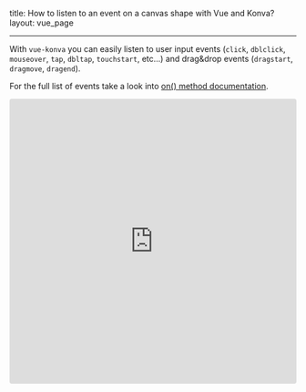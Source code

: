 title: How to listen to an event on a canvas shape with Vue and Konva?
layout: vue_page

---

With `vue-konva` you can easily listen to user input events (`click`, `dblclick`, `mouseover`, `tap`, `dbltap`, `touchstart`, etc...) and drag&drop events (`dragstart`, `dragmove`, `dragend`).

For the full list of events take a look into [on() method documentation](/api/Konva.Node.html#on).

<iframe src="https://codesandbox.io/embed/github/konvajs/site/tree/master/vue-demos/events?hidenavigation=1&view=split&fontsize=10&file=/src/App.vue" style="width:100%; height:500px; border:0; border-radius: 4px; overflow:hidden;" sandbox="allow-modals allow-forms allow-popups allow-scripts allow-same-origin"></iframe>
